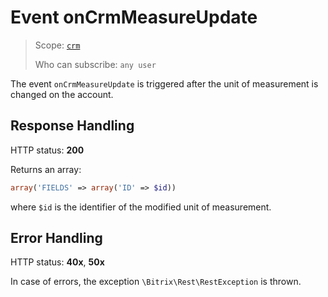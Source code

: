 # Event onCrmMeasureUpdate

> Scope: [`crm`](../../../../scopes/permissions.md)
>
> Who can subscribe: `any user`

The event `onCrmMeasureUpdate` is triggered after the unit of measurement is changed on the account.

## Response Handling

HTTP status: **200**

Returns an array:

```php
array('FIELDS' => array('ID' => $id))
```

where `$id` is the identifier of the modified unit of measurement.

## Error Handling

HTTP status: **40x**, **50x**

In case of errors, the exception `\Bitrix\Rest\RestException` is thrown.